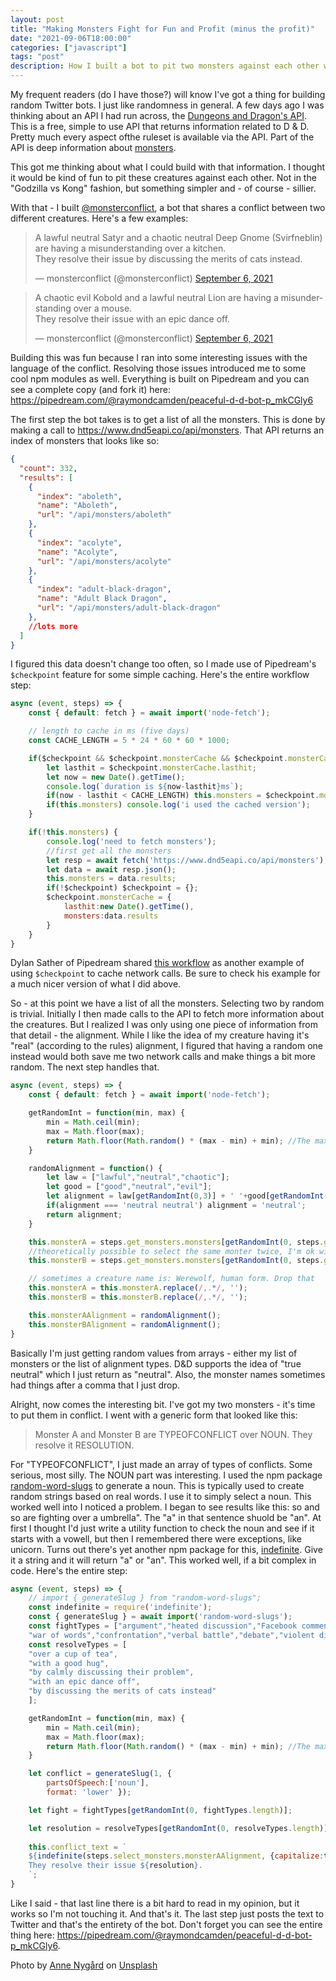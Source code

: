 ```yaml
---
layout: post
title: "Making Monsters Fight for Fun and Profit (minus the profit)"
date: "2021-09-06T18:00:00"
categories: ["javascript"]
tags: "post"
description: How I built a bot to pit two monsters against each other while learning about some cool npm packages.
---
```


My frequent readers (do I have those?) will know I've got a thing for building random Twitter bots. I just like randomness in general. A few days ago I was thinking about an API I had run across, the [Dungeons and Dragon's API](https://www.dnd5eapi.co/). This is a free, simple to use API that returns information related to D &amp; D. Pretty much every aspect ofthe ruleset is available via the API. Part of the API is deep information about [monsters](https://www.dnd5eapi.co/docs/#monster-section). 

This got me thinking about what I could build with that information. I thought it would be kind of fun to pit these creatures against each other. Not in the "Godzilla vs Kong" fashion, but something simpler and - of course - sillier. 

With that - I built [@monsterconflict](https://twitter.com/monsterconflict), a bot that shares a conflict between two different creatures. Here's a few examples:

<blockquote class="twitter-tweet" data-theme="dark"><p lang="en" dir="ltr">A lawful neutral Satyr and a chaotic neutral Deep Gnome (Svirfneblin) are having a misunderstanding over a kitchen.<br>They resolve their issue by discussing the merits of cats instead.</p>&mdash; monsterconflict (@monsterconflict) <a href="https://twitter.com/monsterconflict/status/1434957813546094601?ref_src=twsrc%5Etfw">September 6, 2021</a></blockquote> <script async src="https://platform.twitter.com/widgets.js" charset="utf-8"></script>

<blockquote class="twitter-tweet" data-theme="dark"><p lang="en" dir="ltr">A chaotic evil Kobold and a lawful neutral Lion are having a misunderstanding over a mouse.<br>They resolve their issue with an epic dance off.</p>&mdash; monsterconflict (@monsterconflict) <a href="https://twitter.com/monsterconflict/status/1434837001405075459?ref_src=twsrc%5Etfw">September 6, 2021</a></blockquote> <script async src="https://platform.twitter.com/widgets.js" charset="utf-8"></script>

Building this was fun because I ran into some interesting issues with the language of the conflict. Resolving those issues introduced me to some cool npm modules as well. Everything is built on Pipedream and you can see a complete copy (and fork it) here: <https://pipedream.com/@raymondcamden/peaceful-d-d-bot-p_mkCGly6>

The first step the bot takes is to get a list of all the monsters. This is done by making a call to <https://www.dnd5eapi.co/api/monsters>. That API returns an index of monsters that looks like so:

```json
{
  "count": 332,
  "results": [
    {
      "index": "aboleth",
      "name": "Aboleth",
      "url": "/api/monsters/aboleth"
    },
    {
      "index": "acolyte",
      "name": "Acolyte",
      "url": "/api/monsters/acolyte"
    },
    {
      "index": "adult-black-dragon",
      "name": "Adult Black Dragon",
      "url": "/api/monsters/adult-black-dragon"
    },
	//lots more
  ]
}
```

I figured this data doesn't change too often, so I made use of Pipedream's `$checkpoint` feature for some simple caching. Here's the entire workflow step:

```js
async (event, steps) => {
	const { default: fetch } = await import('node-fetch');

	// length to cache in ms (five days)
	const CACHE_LENGTH = 5 * 24 * 60 * 60 * 1000;

	if($checkpoint && $checkpoint.monsterCache && $checkpoint.monsterCache.lasthit) {
		let lasthit = $checkpoint.monsterCache.lasthit;
		let now = new Date().getTime();
		console.log(`duration is ${now-lasthit}ms`);
		if(now - lasthit < CACHE_LENGTH) this.monsters = $checkpoint.monsterCache.monsters;
		if(this.monsters) console.log('i used the cached version');
	}

	if(!this.monsters) {
		console.log('need to fetch monsters');
		//first get all the monsters
		let resp = await fetch('https://www.dnd5eapi.co/api/monsters');
		let data = await resp.json();
		this.monsters = data.results;
		if(!$checkpoint) $checkpoint = {};
		$checkpoint.monsterCache = {
			lasthit:new Date().getTime(),
			monsters:data.results
		}
	}
}
```

Dylan Sather of Pipedream shared [this workflow](https://pipedream.com/@dylan/cache-data-for-one-day-p_6lCkrAR/edit) as another example of using `$checkpoint` to cache network calls. Be sure to check his example for a much nicer version of what I did above. 

So - at this point we have a list of all the monsters. Selecting two by random is trivial. Initially I then made calls to the API to fetch more information about the creatures. But I realized I was only using one piece of information from that detail - the alignment. While I like the idea of my creature having it's "real" (according to the rules) alignment, I figured that having a random one instead would both save me two network calls and make things a bit more random. The next step handles that.

```js
async (event, steps) => {
	const { default: fetch } = await import('node-fetch');

	getRandomInt = function(min, max) {
		min = Math.ceil(min);
		max = Math.floor(max);
		return Math.floor(Math.random() * (max - min) + min); //The maximum is exclusive and the minimum is inclusive
	}

	randomAlignment = function() {
		let law = ["lawful","neutral","chaotic"];
		let good = ["good","neutral","evil"];
		let alignment = law[getRandomInt(0,3)] + ' '+good[getRandomInt(0,3)];
		if(alignment === 'neutral neutral') alignment = 'neutral';
		return alignment;
	}

	this.monsterA = steps.get_monsters.monsters[getRandomInt(0, steps.get_monsters.monsters.length )].name;
	//theoretically possible to select the same monter twice, I'm ok with that
	this.monsterB = steps.get_monsters.monsters[getRandomInt(0, steps.get_monsters.monsters.length )].name;

	// sometimes a creature name is: Werewolf, human form. Drop that
	this.monsterA = this.monsterA.replace(/,.*/, '');
	this.monsterB = this.monsterB.replace(/,.*/, '');

	this.monsterAAlignment = randomAlignment();
	this.monsterBAlignment = randomAlignment();
}
```

Basically I'm just getting random values from arrays - either my list of monsters or the list of alignment types. D&D supports the idea of "true neutral" which I just return as "neutral". Also, the monster names sometimes had things after a comma that I just drop.

Alright, now comes the interesting bit. I've got my two monsters - it's time to put them in conflict. I went with a generic form that looked like this:

<blockquote>
Monster A and Monster B are TYPEOFCONFLICT over NOUN. They resolve it RESOLUTION.
</blockquote>

For "TYPEOFCONFLICT", I just made an array of types of conflicts. Some serious, most silly. The NOUN part was interesting. I used the npm package [random-word-slugs](https://www.npmjs.com/package/random-word-slugs) to generate a noun. This is typically used to create random strings based on real words. I use it to simply select a noun. This worked well into I noticed a problem. I began to see results like this: so and so are fighting over a umbrella". The "a" in that sentence shuold be "an". At first I thought I'd just write a utility function to check the noun and see if it starts with a vowell, but then I remembered there were exceptions, like unicorn. Turns out there's yet another npm package for this, [indefinite](https://www.npmjs.com/package/indefinite). Give it a string and it will return "a" or "an". This worked well, if a bit complex in code. Here's the entire step:

```js
async (event, steps) => {
	// import { generateSlug } from "random-word-slugs";
	const indefinite = require('indefinite');
	const { generateSlug } = await import('random-word-slugs');
	const fightTypes = ["argument","heated discussion","Facebook comments argument","fight","misunderstanding",
	"war of words","confrontation","verbal battle","debate","violent disagreement"];
	const resolveTypes = [
	"over a cup of tea",
	"with a good hug",
	"by calmly discussing their problem",
	"with an epic dance off",
	"by discussing the merits of cats instead"
	];

	getRandomInt = function(min, max) {
		min = Math.ceil(min);
		max = Math.floor(max);
		return Math.floor(Math.random() * (max - min) + min); //The maximum is exclusive and the minimum is inclusive
	}

	let conflict = generateSlug(1, { 
		partsOfSpeech:['noun'], 
		format: 'lower' });

	let fight = fightTypes[getRandomInt(0, fightTypes.length)];

	let resolution = resolveTypes[getRandomInt(0, resolveTypes.length)];
		
	this.conflict_text = `
	${indefinite(steps.select_monsters.monsterAAlignment, {capitalize:true})} ${steps.select_monsters.monsterA} and ${indefinite(steps.select_monsters.monsterBAlignment)} ${steps.select_monsters.monsterB} are having a ${fight} over ${indefinite(conflict)}.
	They resolve their issue ${resolution}.
	`;
}
```

Like I said - that last line there is a bit hard to read in my opinion, but it works so I'm not touching it. And that's it. The last step just posts the text to Twitter and that's the entirety of the bot. Don't forget you can see the entire thing here: <https://pipedream.com/@raymondcamden/peaceful-d-d-bot-p_mkCGly6>.

Photo by <a href="https://unsplash.com/@polarmermaid?utm_source=unsplash&utm_medium=referral&utm_content=creditCopyText">Anne Nygård</a> on <a href="https://unsplash.com/s/photos/monsters?utm_source=unsplash&utm_medium=referral&utm_content=creditCopyText">Unsplash</a>
  